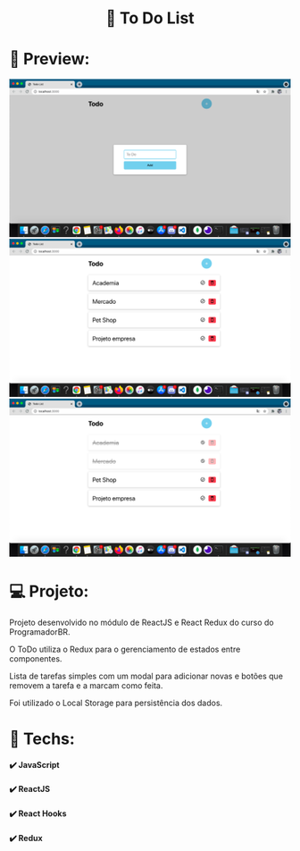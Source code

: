 <h1 align="center">📝 To Do List</h1>
<h1>📸 Preview: </h1>
<img src="./public/assets/todo-photo1.png" alt="Todo Photo">
<img src="./public/assets/todo-photo2.png" alt="Todo Photo">
<img src="./public/assets/todo-photo3.png" alt="Todo Photo">
<h1>💻 Projeto: </h1>
<p>Projeto desenvolvido no módulo de ReactJS e React Redux do curso do ProgramadorBR.</p>
<p>O ToDo utiliza o Redux para o gerenciamento de estados entre componentes. </p>
<p>Lista de tarefas simples com um modal para adicionar novas e botões que 
   removem a tarefa e a marcam como feita.
</p>
<p>Foi utilizado o Local Storage para persistência dos dados.</p>
<h1>🚀 Techs:</h1>
<h4> ✔️ JavaScript</h4>
<h4> ✔️ ReactJS</h4>
<h4> ✔️ React Hooks</h4>
<h4> ✔️ Redux</h4>
